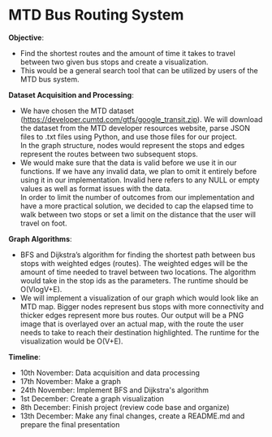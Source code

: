 # MTD Bus Routing System
**Objective**:   
- Find the shortest routes and the amount of time it takes to travel between two given bus stops and create a visualization.
- This would be a general search tool that can be utilized by users of the MTD bus system. 

**Dataset Acquisition and Processing**:   
- We have chosen the MTD dataset (https://developer.cumtd.com/gtfs/google_transit.zip). We will download the dataset from the MTD developer resources website, parse JSON files to .txt files using Python, and use those files for our project.   
In the graph structure, nodes would represent the stops and edges represent the routes between two subsequent stops.
- We would make sure that the data is valid before we use it in our functions. If we have any invalid data, we plan to omit it entirely before using it in our implementation. Invalid here refers to any NULL or empty values as well as format issues with the data.   
In order to limit the number of outcomes from our implementation and have a more practical solution, we decided to cap the elapsed time to walk between two stops or set a limit on the distance that the user will travel on foot. 

**Graph Algorithms**:   
- BFS and Dijkstra’s algorithm for finding the shortest path between bus stops with weighted edges (routes). The weighted edges will be the amount of time needed to travel between two locations. The algorithm would take in the stop ids as the parameters. The runtime should be O(VlogV+E).
- We will implement a visualization of our graph which would look like an MTD map. Bigger nodes represent bus stops with more connectivity and thicker edges represent more bus routes. Our output will be a PNG image that is overlayed over an actual map, with the route the user needs to take to reach their destination highlighted. The runtime for the visualization would be O(V+E).

**Timeline**:   
- 10th November: Data acquisition and data processing
- 17th November: Make a graph
- 24th November: Implement BFS and Dijkstra's algorithm
- 1st December: Create a graph visualization
- 8th December: Finish project (review code base and organize)
- 13th December: Make any final changes, create a README.md and prepare the final presentation

